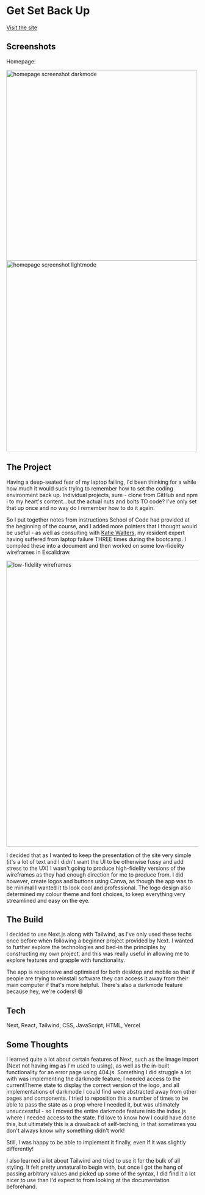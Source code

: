 # Get Set Back Up

[Visit the site](https://get-set-back-up.vercel.app/)

## Screenshots

Homepage:

<img src="./readme_images/dm_home.JPG" alt="homepage screenshot darkmode" width="500px" />
<img src="./readme_images/lm_home.JPG" alt="homepage screenshot lightmode" width="500px" />

## The Project

Having a deep-seated fear of my laptop failing, I'd been thinking for a while how much it would suck trying to remember how to set the coding environment back up. Individual projects, sure - clone from GitHub and npm i to my heart's content...but the actual nuts and bolts TO code? I've only set that up once and no way do I remember how to do it again.

So I put together notes from instructions School of Code had provided at the beginning of the course, and I added more pointers that I thought would be useful - as well as consulting with [Katie Walters](https://github.com/KatieClarinet), my resident expert having suffered from laptop failure THREE times during the bootcamp. I compiled these into a document and then worked on some low-fidelity wireframes in Excalidraw.

<img src="./readme_images/wireframes.JPG" alt="low-fidelity wireframes" width="750px" />

I decided that as I wanted to keep the presentation of the site very simple (it's a lot of text and I didn't want the UI to be otherwise fussy and add stress to the UX) I wasn't going to produce high-fidelity versions of the wireframes as they had enough direction for me to produce from. I did however, create logos and buttons using Canva, as though the app was to be minimal I wanted it to look cool and professional. The logo design also determined my colour theme and font choices, to keep everything very streamlined and easy on the eye.

## The Build

I decided to use Next.js along with Tailwind, as I've only used these techs once before when following a beginner project provided by Next. I wanted to further explore the technologies and bed-in the principles by constructing my own project, and this was really useful in allowing me to explore features and grapple with functionality.

The app is responsive and optimised for both desktop and mobile so that if people are trying to reinstall software they can access it away from their main computer if that's more helpful. There's also a darkmode feature because hey, we're coders! :smile:

## Tech

Next, React, Tailwind, CSS, JavaScript, HTML, Vercel

## Some Thoughts

I learned quite a lot about certain features of Next, such as the Image import (Next not having img as I'm used to using), as well as the in-built functionality for an error page using 404.js. Something I did struggle a lot with was implementing the darkmode feature; I needed access to the currentTheme state to display the correct version of the logo, and all implementations of darkmode I could find were abstracted away from other pages and components. I tried to reposition this a number of times to be able to pass the state as a prop where I needed it, but was ultimately unsuccessful - so I moved the entire darkmode feature into the index.js where I needed access to the state. I'd love to know how I could have done this, but ultimately this is a drawback of self-teching, in that sometimes you don't always know why something didn't work!

Still, I was happy to be able to implement it finally, even if it was slightly differently!

I also learned a lot about Tailwind and tried to use it for the bulk of all styling. It felt pretty unnatural to begin with, but once I got the hang of passing arbitrary values and picked up some of the syntax, I did find it a lot nicer to use than I'd expect to from looking at the documentation beforehand.
